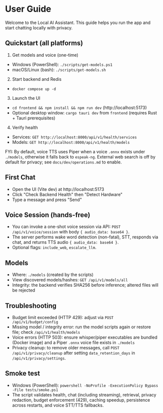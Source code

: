 # User Guide

Welcome to the Local AI Assistant. This guide helps you run the app and start chatting locally with privacy.

## Quickstart (all platforms)

1) Get models and voice (one-time)
- Windows (PowerShell): `./scripts/get-models.ps1`
- macOS/Linux (bash): `./scripts/get-models.sh`

2) Start backend and Redis
- `docker compose up -d`

3) Launch the UI
- `cd frontend && npm install && npm run dev` (http://localhost:5173)
- Optional desktop window: `cargo tauri dev` from `frontend` (requires Rust + Tauri prerequisites)

4) Verify health
- Services: `GET http://localhost:8000/api/v1/health/services`
- Models: `GET http://localhost:8000/api/v1/health/models`

FYI: By default, voice TTS uses Piper when a voice `.onnx` exists under `./models`, otherwise it falls back to `espeak-ng`. External web search is off by default for privacy; see `docs/dev/operations.md` to enable.

## First Chat
- Open the UI (Vite dev) at http://localhost:5173
- Click "Check Backend Health" then "Detect Hardware"
- Type a message and press "Send"

## Voice Session (hands-free)
- You can invoke a one-shot voice session via API: `POST /api/v1/voice/session` with body `{ audio_data: base64 }`.
- The server performs wake word detection (non-fatal), STT, responds via chat, and returns TTS audio `{ audio_data: base64 }`.
- Optional flags: `include_web`, `escalate_llm`.

## Models
- Where: `./models` (created by the scripts)
- View discovered models/hashes: `GET /api/v1/models/all`
- Integrity: the backend verifies SHA256 before inference; altered files will be rejected

## Troubleshooting
- Budget limit exceeded (HTTP 429): adjust via `POST /api/v1/budget/config`
- Missing model / integrity error: run the model scripts again or restore file; check `/api/v1/health/models`
- Voice errors (HTTP 503): ensure whisper/piper executables are bundled (Docker image) and a Piper `.onnx` voice file exists in `./models`
- Privacy cleanup: to remove older messages, call `POST /api/v1/privacy/cleanup` after setting `data_retention_days` in `/api/v1/privacy/settings`.

## Smoke test
- Windows (PowerShell): `powershell -NoProfile -ExecutionPolicy Bypass -File tests/smoke.ps1`
- The script validates health, chat (including streaming), retrieval, privacy redaction, budget enforcement (429), caching speedup, persistence across restarts, and voice STT/TTS fallbacks.
